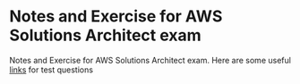 # Notes and Exercise for AWS Solutions Architect exam

Notes and Exercise for AWS Solutions Architect exam.
Here are some useful [links](./13%20Useful%20Links.md) for test questions
